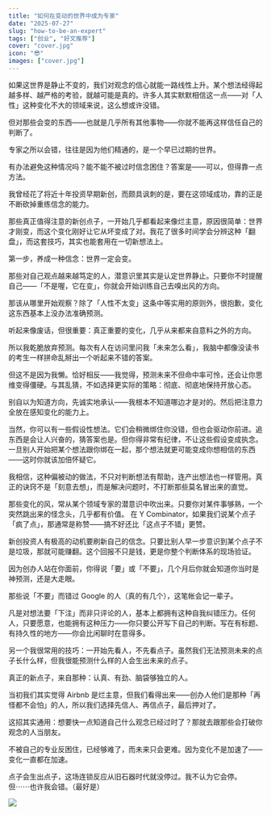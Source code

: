 ```yaml
---
title: "如何在变动的世界中成为专家"
date: "2025-07-27"
slug: "how-to-be-an-expert"
tags: ["创业", "好文推荐"]
cover: "cover.jpg"
icon: "😎"
images: ["cover.jpg"]
---
```

如果这世界是静止不变的，我们对观念的信心就能一路线性上升。某个想法经得起越多样、越严格的考验，就越可能是真的。许多人其实默默相信这一点——对「人性」这种变化不大的领域来说，这么想或许没错。



但对那些会变的东西——也就是几乎所有其他事物——你就不能再这样信任自己的判断了。



专家之所以会错，往往是因为他们精通的，是一个早已过期的世界。



有办法避免这种情况吗？能不能不被过时信念困住？答案是——可以，但得靠一点方法。



我曾经花了将近十年投资早期新创，而颇具讽刺的是，要在这领域成功，靠的正是不断砍掉重练信念的能力。



那些真正值得注意的新创点子，一开始几乎都看起来像烂主意，原因很简单：世界才刚变，而这个变化刚好让它从坏变成了对。我花了很多时间学会分辨这种「翻盘」，而这套技巧，其实也能套用在一切新想法上。



第一步，养成一种信念：世界一定会变。



那些对自己观点越来越笃定的人，潜意识里其实是认定世界静止。只要你不时提醒自己——「不是喔，它在变」，你就会开始训练自己去嗅出风的方向。



那该从哪里开始观察？除了「人性不太变」这条中等实用的原则外，很抱歉，变化这东西基本上没办法准确预测。



听起来像废话，但很重要：真正重要的变化，几乎从来都来自意料之外的方向。



所以我乾脆放弃预测。每次有人在访问里问我「未来怎么看」，我脑中都像没读书的考生一样拼命乱掰出一个听起来不错的答案。



但这不是因为我懒。恰好相反——我觉得，预测未来不但命中率可怜，还会让你思维变得僵硬。与其乱猜，不如选择更实际的策略：彻底、彻底地保持开放心态。



别自以为知道方向，先诚实地承认——我根本不知道哪边才是对的。然后把注意力全放在感知变化的能力上。



当然，你可以有一些假设性想法。它们会稍微绑住你没错，但也会驱动你前进。追东西是会让人兴奋的，猜答案也是。但你得非常有纪律，不让这些假设变成执念。
一旦别人开始把某个想法跟你绑在一起，那个想法就更可能变成你想相信的东西——这时你就该加倍怀疑它。



我相信，这种偏被动的做法，不只对判断想法有帮助，连产出想法也一样管用。真正的诀窍不是「刻意去想」，而是解决问题时，不打断那些莫名冒出来的直觉。



那些变化的风，常从某个领域专家的潜意识中吹出来。只要你对某件事够熟，一个突然跳出来的怪念头，几乎都有价值。
在 Y Combinator，如果我们说某个点子「疯了点」，那通常是称赞——搞不好还比「这点子不错」更赞。



新创投资人有极高的动机要刷新自己的信念。只要比别人早一步意识到某个点子不是垃圾，那就可能赚翻。这个回报不只是钱，更是你整个判断体系的现场验证。



因为创办人站在你面前，你得说「要」或「不要」，几个月后你就会知道你当时是神预测，还是大走眼。



那些说「不要」而错过 Google 的人（真的有几个），这笔帐会记一辈子。



凡是对想法要「下注」而非只评论的人，基本上都拥有这种自我纠错压力。任何人，只要愿意，也能拥有这种压力——你只要公开写下自己的判断。写在有标题、有持久性的地方——你会比闲聊时在意得多。



另一个我很常用的技巧：一开始先看人，不先看点子。虽然我们无法预测未来的点子长什么样，但我很能预测什么样的人会生出未来的点子。



真正的新点子，来自那种：认真、有劲、脑袋够独立的人。



当初我们其实觉得 Airbnb 是烂主意，但我们看得出来——创办人他们是那种「再怪都不会怕」的人，所以我们选择先信人、再信点子，最后押对了。



这招其实通用：想要快一点知道自己什么观念已经过时了？那就去跟那些会打破你观念的人当朋友。



不被自己的专业反困住，已经够难了，而未来只会更难。因为变化不是加速了——变化一直都在加速。



点子会生出点子，这场连锁反应从旧石器时代就没停过。我不认为它会停。
但⋯⋯也许我会错。（最好是）




![](https://prod-files-secure.s3.us-west-2.amazonaws.com/112d0858-5090-4d34-a606-b75eb8d65fd2/46476355-9cf3-4e99-9b7a-3531bc426380/1000202064.png?X-Amz-Algorithm=AWS4-HMAC-SHA256&X-Amz-Content-Sha256=UNSIGNED-PAYLOAD&X-Amz-Credential=ASIAZI2LB466ZYT2MX2B%2F20250926%2Fus-west-2%2Fs3%2Faws4_request&X-Amz-Date=20250926T165055Z&X-Amz-Expires=3600&X-Amz-Security-Token=IQoJb3JpZ2luX2VjEAkaCXVzLXdlc3QtMiJHMEUCIFFIDPqp49JSBdjx8Ezb7PGM2dTwMn7te7FLv0gze86uAiEAhG%2BTJjRl9vIOrFD3Git%2F%2BdgaycqLZm8DVdkDwzKzj48qiAQIkv%2F%2F%2F%2F%2F%2F%2F%2F%2F%2FARAAGgw2Mzc0MjMxODM4MDUiDGzHNo3rFAOy92KOWyrcAwE5uCzz5%2BvAh9DBoSqxffgSY8rSqT8sY4dMSbG6r7h5yvNcGVGUEoafMd1qyjLbse19xHT5eFRW5mWTKSY43S5iv2M4oIQ%2Bcw4Nqdnx3oJsZ7yBrLDk6%2F%2F1yPw65atD3iinHrJaj%2FABnGdTgSz%2FjejvrR4buucS9zUhnoYkahvkOxKU84iKVIlRN9fsIZw5KUd5bXuAnx6D2sQ1Kh%2FP8lysv5T1wnrGN9wrmQ%2FsmVVnlbddSlTC%2FbgVkSoKFN8VeR%2FrDhdyFa4yQueSYJCw9mXd4mKVAGsWoc0a9EVGRwpNljDY8Isn86AkJ0ck%2BREWiO8R%2FHs6et4ApshDUSTLDHDm3e%2BfO8nMCQXI7T3vlQ3%2F%2FpOtFOndqbjgJzMvo19roUyXmjDJhkxFZTSbzkz9GWxq60OtV1YWjqppQxTn68gGycY2%2B3nqf2IlRLFnCRWOSyMuZh9PCQUzPllHQ4Y86Tc7QF2eI18GIs06hUpRzZKlnwsrU9QqxQAFlLLDgzjgLYEu3y4%2B%2F3UcOuG8cry0VdxupkNOQsrvtMhqlK6x8t%2BKTZs%2F76M9rZW%2FVgwxS%2BFeQfoyJI5OrNj0YzTFGqBcLsZUkXKumXbs2zWtqs4ow%2BIl6qzKo9x7niFt2pJZMKCE28YGOqUBc8qD3M3%2BPdEKGfj%2FmWIakCw%2FloSo4iU4LRev9pt%2FowsU%2FXVVd062FdPsM%2BqSWe%2BH3kcj7wAkdOTMGWkdZtNn4AMZLEy29%2FgfPzi6jiehryKkHM2lrUd0IFcC4qWjQnzSdnD6pVdsmI5l5xjAA7XdHKnFpR23gWH%2BBVqBYxP1kITRfwvrB2ezGMUWyn0JyyGNrLQzO2ENFDB5RQ9k9CseoyWvJG2T&X-Amz-Signature=6f9fcf25657beec84a3106316f0d1f9c16b35b8d60cf7da4d707451763ce606b&X-Amz-SignedHeaders=host&x-amz-checksum-mode=ENABLED&x-id=GetObject)

